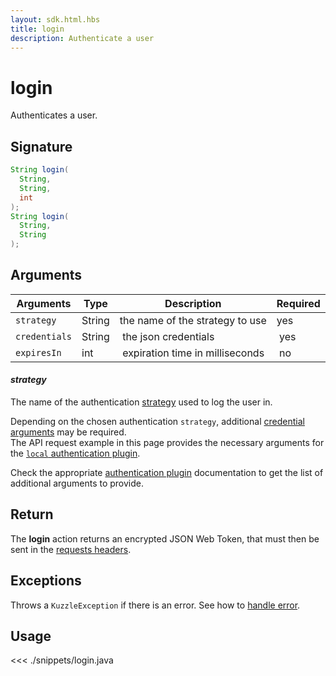 ```yaml
---
layout: sdk.html.hbs
title: login
description: Authenticate a user
---
```


# login

Authenticates a user.

## Signature

```java
String login(
  String,
  String,
  int
);
String login(
  String,
  String
);
```

## Arguments

| Arguments     | Type   | Description                      | Required |
| ------------- | ------ | -------------------------------- | -------- |
| `strategy`    | String | the name of the strategy to use  | yes      |
| `credentials` | String |  the json credentials            |  yes     |
| `expiresIn`   | int    |  expiration time in milliseconds |  no      |

#### **_strategy_**

The name of the authentication [strategy](/guide/1/kuzzle-depth/authentication/#authentication) used to log the user in.

Depending on the chosen authentication `strategy`, additional [credential arguments](/guide/1/kuzzle-depth/authentication/#authentication) may be required.  
The API request example in this page provides the necessary arguments for the [`local` authentication plugin](https://github.com/kuzzleio/kuzzle-plugin-auth-passport-local).

Check the appropriate [authentication plugin](/plugins/1/essentials/strategies/) documentation to get the list of additional arguments to provide.

## Return

The **login** action returns an encrypted JSON Web Token, that must then be sent in the [requests headers](/api/1/essentials/query-syntax/).

## Exceptions

Throws a `KuzzleException` if there is an error. See how to [handle error](/sdk-reference/java/1/error-handling).

## Usage

<<< ./snippets/login.java
